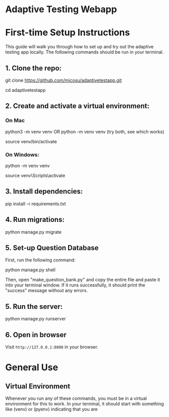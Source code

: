 # Adaptive Testing Webapp

# First-time Setup Instructions

This guide will walk you through how to set up and try out the adaptive testing app locally. The following commands should be run in your terminal.

## 1. Clone the repo:

git clone https://github.com/micosu/adaptivetestapp.git

cd adaptivetestapp

## 2. Create and activate a virtual environment:

### On Mac

python3 -m venv venv OR python -m venv venv (try both, see which works)

source venv/bin/activate

### On Windows:

python -m venv venv

source venv\Scripts\activate

## 3. Install dependencies:

pip install -r requirements.txt

## 4. Run migrations:

python manage.py migrate

## 5. Set-up Question Database

First, run the following command:

python manage.py shell

Then, open "make_question_bank.py" and copy the entire file and paste it into your terminal window.
If it runs successfully, it should print the "success" message without any errors.

## 5. Run the server:

python manage.py runserver

## 6. Open in browser

Visit `http://127.0.0.1:8000` in your browser.

# General Use

## Virtual Environment

Whenever you run any of these commands, you must be in a virtual environment for this to work. In your terminal, it should start
with something like (venv) or (pyenv) indicating that you are
